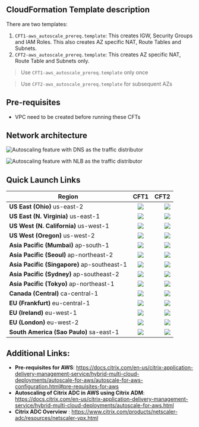 ## CloudFormation Template description
There are two templates:


1. `CFT1-aws_autoscale_prereq.template`: This creates IGW, Security Groups and IAM Roles. This also creates AZ specific NAT, Route Tables and Subnets.
2. `CFT2-aws_autoscale_prereq.template`: This creates AZ specific NAT, Route Table and Subnets only.

> Use `CFT1-aws_autoscale_prereq.template` only once

> Use `CFT2-aws_autoscale_prereq.template` for subsequent AZs


## Pre-requisites
- VPC need to be created before running these CFTs

## Network architecture
![Autoscaling feature with DNS as the traffic distributor](https://docs.citrix.com/en-us/citrix-application-delivery-management-service/media/hmc-autoscale-architecture-dns.PNG)

![Autoscaling feature with NLB as the traffic distributor](https://docs.citrix.com/en-us/citrix-application-delivery-management-service/media/hmc-autoscale-architecture-nlb.PNG)


## Quick Launch Links
| Region        | CFT1           | CFT2  |
| ------------- |:-------------:| -----:|
| **US East (Ohio)** us-east-2 | [![](https://s3.amazonaws.com/cloudformation-examples/cloudformation-launch-stack.png)](https://console.aws.amazon.com/cloudformation/home?region=us-east-2#/stacks/new?templateURL=https://citrixadc-automation.s3.amazonaws.com/templates/autoscale/autoscale-prerequisities/CFT1-aws_autoscale_prereq.yaml) | [![](https://s3.amazonaws.com/cloudformation-examples/cloudformation-launch-stack.png)](https://console.aws.amazon.com/cloudformation/home?region=us-east-2#/stacks/new?templateURL=https://citrixadc-automation.s3.amazonaws.com/templates/autoscale/autoscale-prerequisities/CFT2-aws_autoscale_prereq.yaml) |
| **US East (N. Virginia)** us-east-1 | [![](https://s3.amazonaws.com/cloudformation-examples/cloudformation-launch-stack.png)](https://console.aws.amazon.com/cloudformation/home?region=us-east-1#/stacks/new?templateURL=https://citrixadc-automation.s3.amazonaws.com/templates/autoscale/autoscale-prerequisities/CFT1-aws_autoscale_prereq.yaml) | [![](https://s3.amazonaws.com/cloudformation-examples/cloudformation-launch-stack.png)](https://console.aws.amazon.com/cloudformation/home?region=us-east-1#/stacks/new?templateURL=https://citrixadc-automation.s3.amazonaws.com/templates/autoscale/autoscale-prerequisities/CFT2-aws_autoscale_prereq.yaml) |
| **US West (N. California)** us-west-1 | [![](https://s3.amazonaws.com/cloudformation-examples/cloudformation-launch-stack.png)](https://console.aws.amazon.com/cloudformation/home?region=us-west-1#/stacks/new?templateURL=https://citrixadc-automation.s3.amazonaws.com/templates/autoscale/autoscale-prerequisities/CFT1-aws_autoscale_prereq.yaml) | [![](https://s3.amazonaws.com/cloudformation-examples/cloudformation-launch-stack.png)](https://console.aws.amazon.com/cloudformation/home?region=us-west-1#/stacks/new?templateURL=https://citrixadc-automation.s3.amazonaws.com/templates/autoscale/autoscale-prerequisities/CFT2-aws_autoscale_prereq.yaml) |
| **US West (Oregon)** us-west-2 | [![](https://s3.amazonaws.com/cloudformation-examples/cloudformation-launch-stack.png)](https://console.aws.amazon.com/cloudformation/home?region=us-west-2#/stacks/new?templateURL=https://citrixadc-automation.s3.amazonaws.com/templates/autoscale/autoscale-prerequisities/CFT1-aws_autoscale_prereq.yaml) | [![](https://s3.amazonaws.com/cloudformation-examples/cloudformation-launch-stack.png)](https://console.aws.amazon.com/cloudformation/home?region=us-west-2#/stacks/new?templateURL=https://citrixadc-automation.s3.amazonaws.com/templates/autoscale/autoscale-prerequisities/CFT2-aws_autoscale_prereq.yaml) |
| **Asia Pacific (Mumbai)** ap-south-1 | [![](https://s3.amazonaws.com/cloudformation-examples/cloudformation-launch-stack.png)](https://console.aws.amazon.com/cloudformation/home?region=ap-south-1#/stacks/new?templateURL=https://citrixadc-automation.s3.amazonaws.com/templates/autoscale/autoscale-prerequisities/CFT1-aws_autoscale_prereq.yaml) | [![](https://s3.amazonaws.com/cloudformation-examples/cloudformation-launch-stack.png)](https://console.aws.amazon.com/cloudformation/home?region=ap-south-1#/stacks/new?templateURL=https://citrixadc-automation.s3.amazonaws.com/templates/autoscale/autoscale-prerequisities/CFT2-aws_autoscale_prereq.yaml) |
| **Asia Pacific (Seoul)** ap-northeast-2 | [![](https://s3.amazonaws.com/cloudformation-examples/cloudformation-launch-stack.png)](https://console.aws.amazon.com/cloudformation/home?region=ap-northeast-2#/stacks/new?templateURL=https://citrixadc-automation.s3.amazonaws.com/templates/autoscale/autoscale-prerequisities/CFT1-aws_autoscale_prereq.yaml) | [![](https://s3.amazonaws.com/cloudformation-examples/cloudformation-launch-stack.png)](https://console.aws.amazon.com/cloudformation/home?region=ap-northeast-2#/stacks/new?templateURL=https://citrixadc-automation.s3.amazonaws.com/templates/autoscale/autoscale-prerequisities/CFT2-aws_autoscale_prereq.yaml) |
| **Asia Pacific (Singapore)** ap-southeast-1 | [![](https://s3.amazonaws.com/cloudformation-examples/cloudformation-launch-stack.png)](https://console.aws.amazon.com/cloudformation/home?region=ap-southeast-1#/stacks/new?templateURL=https://citrixadc-automation.s3.amazonaws.com/templates/autoscale/autoscale-prerequisities/CFT1-aws_autoscale_prereq.yaml) | [![](https://s3.amazonaws.com/cloudformation-examples/cloudformation-launch-stack.png)](https://console.aws.amazon.com/cloudformation/home?region=ap-southeast-1#/stacks/new?templateURL=https://citrixadc-automation.s3.amazonaws.com/templates/autoscale/autoscale-prerequisities/CFT2-aws_autoscale_prereq.yaml) |
| **Asia Pacific (Sydney)** ap-southeast-2 | [![](https://s3.amazonaws.com/cloudformation-examples/cloudformation-launch-stack.png)](https://console.aws.amazon.com/cloudformation/home?region=ap-southeast-2#/stacks/new?templateURL=https://citrixadc-automation.s3.amazonaws.com/templates/autoscale/autoscale-prerequisities/CFT1-aws_autoscale_prereq.yaml) | [![](https://s3.amazonaws.com/cloudformation-examples/cloudformation-launch-stack.png)](https://console.aws.amazon.com/cloudformation/home?region=ap-southeast-2#/stacks/new?templateURL=https://citrixadc-automation.s3.amazonaws.com/templates/autoscale/autoscale-prerequisities/CFT2-aws_autoscale_prereq.yaml) |
| **Asia Pacific (Tokyo)** ap-northeast-1 | [![](https://s3.amazonaws.com/cloudformation-examples/cloudformation-launch-stack.png)](https://console.aws.amazon.com/cloudformation/home?region=ap-northeast-1#/stacks/new?templateURL=https://citrixadc-automation.s3.amazonaws.com/templates/autoscale/autoscale-prerequisities/CFT1-aws_autoscale_prereq.yaml) | [![](https://s3.amazonaws.com/cloudformation-examples/cloudformation-launch-stack.png)](https://console.aws.amazon.com/cloudformation/home?region=ap-northeast-1#/stacks/new?templateURL=https://citrixadc-automation.s3.amazonaws.com/templates/autoscale/autoscale-prerequisities/CFT2-aws_autoscale_prereq.yaml) |
| **Canada (Central)** ca-central-1 | [![](https://s3.amazonaws.com/cloudformation-examples/cloudformation-launch-stack.png)](https://console.aws.amazon.com/cloudformation/home?region=ca-central-1#/stacks/new?templateURL=https://citrixadc-automation.s3.amazonaws.com/templates/autoscale/autoscale-prerequisities/CFT1-aws_autoscale_prereq.yaml) | [![](https://s3.amazonaws.com/cloudformation-examples/cloudformation-launch-stack.png)](https://console.aws.amazon.com/cloudformation/home?region=ca-central-1#/stacks/new?templateURL=https://citrixadc-automation.s3.amazonaws.com/templates/autoscale/autoscale-prerequisities/CFT2-aws_autoscale_prereq.yaml) |
| **EU (Frankfurt)** eu-central-1 | [![](https://s3.amazonaws.com/cloudformation-examples/cloudformation-launch-stack.png)](https://console.aws.amazon.com/cloudformation/home?region=eu-central-1#/stacks/new?templateURL=https://citrixadc-automation.s3.amazonaws.com/templates/autoscale/autoscale-prerequisities/CFT1-aws_autoscale_prereq.yaml) | [![](https://s3.amazonaws.com/cloudformation-examples/cloudformation-launch-stack.png)](https://console.aws.amazon.com/cloudformation/home?region=eu-central-1#/stacks/new?templateURL=https://citrixadc-automation.s3.amazonaws.com/templates/autoscale/autoscale-prerequisities/CFT2-aws_autoscale_prereq.yaml) |
| **EU (Ireland)** eu-west-1 | [![](https://s3.amazonaws.com/cloudformation-examples/cloudformation-launch-stack.png)](https://console.aws.amazon.com/cloudformation/home?region=eu-west-1#/stacks/new?templateURL=https://citrixadc-automation.s3.amazonaws.com/templates/autoscale/autoscale-prerequisities/CFT1-aws_autoscale_prereq.yaml) | [![](https://s3.amazonaws.com/cloudformation-examples/cloudformation-launch-stack.png)](https://console.aws.amazon.com/cloudformation/home?region=eu-west-1#/stacks/new?templateURL=https://citrixadc-automation.s3.amazonaws.com/templates/autoscale/autoscale-prerequisities/CFT2-aws_autoscale_prereq.yaml) |
| **EU (London)** eu-west-2 | [![](https://s3.amazonaws.com/cloudformation-examples/cloudformation-launch-stack.png)](https://console.aws.amazon.com/cloudformation/home?region=eu-west-2#/stacks/new?templateURL=https://citrixadc-automation.s3.amazonaws.com/templates/autoscale/autoscale-prerequisities/CFT1-aws_autoscale_prereq.yaml) | [![](https://s3.amazonaws.com/cloudformation-examples/cloudformation-launch-stack.png)](https://console.aws.amazon.com/cloudformation/home?region=eu-west-2#/stacks/new?templateURL=https://citrixadc-automation.s3.amazonaws.com/templates/autoscale/autoscale-prerequisities/CFT2-aws_autoscale_prereq.yaml) |
| **South America (Sao Paulo)** sa-east-1 | [![](https://s3.amazonaws.com/cloudformation-examples/cloudformation-launch-stack.png)](https://console.aws.amazon.com/cloudformation/home?region=sa-east-1#/stacks/new?templateURL=https://citrixadc-automation.s3.amazonaws.com/templates/autoscale/autoscale-prerequisities/CFT1-aws_autoscale_prereq.yaml) | [![](https://s3.amazonaws.com/cloudformation-examples/cloudformation-launch-stack.png)](https://console.aws.amazon.com/cloudformation/home?region=sa-east-1#/stacks/new?templateURL=https://citrixadc-automation.s3.amazonaws.com/templates/autoscale/autoscale-prerequisities/CFT2-aws_autoscale_prereq.yaml) |




## Additional Links:

- **Pre-requisites for AWS**: https://docs.citrix.com/en-us/citrix-application-delivery-management-service/hybrid-multi-cloud-deployments/autoscale-for-aws/autoscale-for-aws-configuration.html#pre-requisites-for-aws
- **Autoscaling of Citrix ADC in AWS using Citrix ADM**: https://docs.citrix.com/en-us/citrix-application-delivery-management-service/hybrid-multi-cloud-deployments/autoscale-for-aws.html
- **Citrix ADC Overview** : https://www.citrix.com/products/netscaler-adc/resources/netscaler-vpx.html
